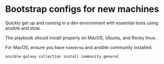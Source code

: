 # Bootstrap configs for new machines

Quickly get up and running in a dev environment with essential tools using ansible and stow. 

The playbook should install properly on MacOS, Ubuntu, and Rocky linux. 

For MacOS, ensure you have `homebrew` and ansible community installed:

```ansible-galaxy collection install community.general```

